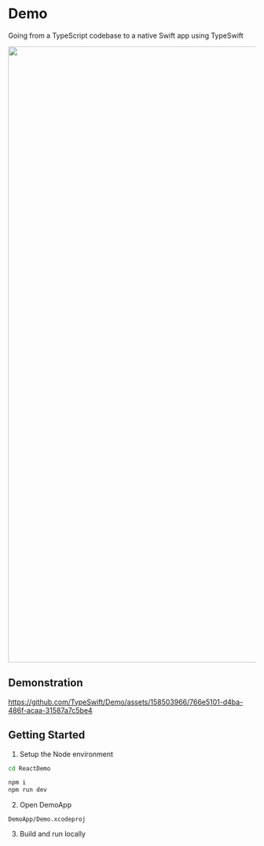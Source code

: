# Demo
Going from a TypeScript codebase to a native Swift app using TypeSwift

<p align="center">
  <picture>
    <source media="(prefers-color-scheme: dark)" width="1252" alt="iOS Canvas Preview" srcset="https://github.com/TypeSwift/Demo/assets/158503966/0fe09f97-4e1b-443e-83c8-acee97ebeea4">
    <source media="(prefers-color-scheme: light)" width="1252" alt="iOS Canvas Preview" srcset="https://github.com/TypeSwift/Demo/assets/158503966/6152620f-92d9-4388-8260-34b353413fd8">
    <img width="1252" alt="iOS Canvas Preview" src="https://github.com/TypeSwift/Demo/assets/158503966/6152620f-92d9-4388-8260-34b353413fd8">
  </picture>
</p>

## Demonstration

https://github.com/TypeSwift/Demo/assets/158503966/766e5101-d4ba-486f-acaa-31587a7c5be4

## Getting Started

1. Setup the Node environment

```bash
cd ReactDemo
```

```bash
npm i
npm run dev
```

2. Open DemoApp

```
DemoApp/Demo.xcodeproj
```

3. Build and run locally
